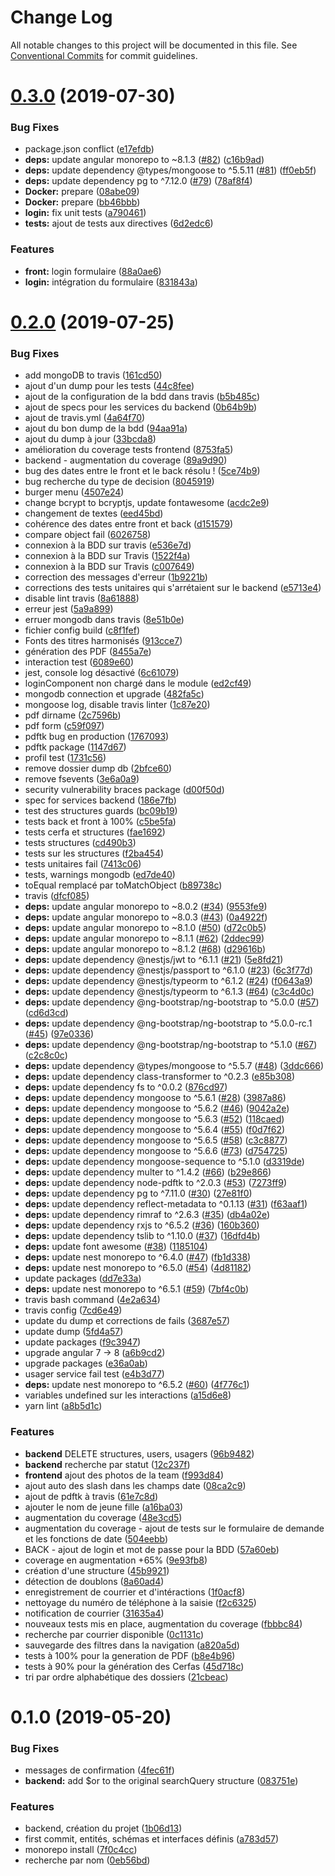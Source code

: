 # Change Log

All notable changes to this project will be documented in this file.
See [Conventional Commits](https://conventionalcommits.org) for commit guidelines.

# [0.3.0](https://github.com/SocialGouv/domifa/compare/v0.2.0...v0.3.0) (2019-07-30)


### Bug Fixes

* package.json conflict ([e17efdb](https://github.com/SocialGouv/domifa/commit/e17efdb))
* **deps:** update angular monorepo to ~8.1.3 ([#82](https://github.com/SocialGouv/domifa/issues/82)) ([c16b9ad](https://github.com/SocialGouv/domifa/commit/c16b9ad))
* **deps:** update dependency @types/mongoose to ^5.5.11 ([#81](https://github.com/SocialGouv/domifa/issues/81)) ([ff0eb5f](https://github.com/SocialGouv/domifa/commit/ff0eb5f))
* **deps:** update dependency pg to ^7.12.0 ([#79](https://github.com/SocialGouv/domifa/issues/79)) ([78af8f4](https://github.com/SocialGouv/domifa/commit/78af8f4))
* **Docker:** prepare ([08abe09](https://github.com/SocialGouv/domifa/commit/08abe09))
* **Docker:** prepare ([bb46bbb](https://github.com/SocialGouv/domifa/commit/bb46bbb))
* **login:** fix unit tests ([a790461](https://github.com/SocialGouv/domifa/commit/a790461))
* **tests:** ajout de tests aux directives ([6d2edc6](https://github.com/SocialGouv/domifa/commit/6d2edc6))


### Features

* **front:** login formulaire ([88a0ae6](https://github.com/SocialGouv/domifa/commit/88a0ae6))
* **login:** intégration du formulaire ([831843a](https://github.com/SocialGouv/domifa/commit/831843a))





# [0.2.0](https://github.com/SocialGouv/domifa/compare/v0.1.0...v0.2.0) (2019-07-25)


### Bug Fixes

* add mongoDB to travis ([161cd50](https://github.com/SocialGouv/domifa/commit/161cd50))
* ajout d'un dump pour les tests ([44c8fee](https://github.com/SocialGouv/domifa/commit/44c8fee))
* ajout de la configuration de la bdd dans travis ([b5b485c](https://github.com/SocialGouv/domifa/commit/b5b485c))
* ajout de specs pour les services du backend ([0b64b9b](https://github.com/SocialGouv/domifa/commit/0b64b9b))
* ajout de travis.yml ([4a64f70](https://github.com/SocialGouv/domifa/commit/4a64f70))
* ajout du bon dump de la bdd ([94aa91a](https://github.com/SocialGouv/domifa/commit/94aa91a))
* ajout du dump à jour ([33bcda8](https://github.com/SocialGouv/domifa/commit/33bcda8))
* amélioration du coverage tests frontend ([8753fa5](https://github.com/SocialGouv/domifa/commit/8753fa5))
* backend - augmentation du coverage ([89a9d90](https://github.com/SocialGouv/domifa/commit/89a9d90))
* bug des dates entre le front et le back résolu ! ([5ce74b9](https://github.com/SocialGouv/domifa/commit/5ce74b9))
* bug recherche du type de decision ([8045919](https://github.com/SocialGouv/domifa/commit/8045919))
* burger menu ([4507e24](https://github.com/SocialGouv/domifa/commit/4507e24))
* change bcrypt to bcryptjs, update fontawesome ([acdc2e9](https://github.com/SocialGouv/domifa/commit/acdc2e9))
* changement de textes ([eed45bd](https://github.com/SocialGouv/domifa/commit/eed45bd))
* cohérence des dates entre front et back ([d151579](https://github.com/SocialGouv/domifa/commit/d151579))
* compare object fail ([6026758](https://github.com/SocialGouv/domifa/commit/6026758))
* connexion à la BDD sur travis ([e536e7d](https://github.com/SocialGouv/domifa/commit/e536e7d))
* connexion à la BDD sur Travis ([1522f4a](https://github.com/SocialGouv/domifa/commit/1522f4a))
* connexion à la BDD sur Travis ([c007649](https://github.com/SocialGouv/domifa/commit/c007649))
* correction des messages d'erreur ([1b9221b](https://github.com/SocialGouv/domifa/commit/1b9221b))
* corrections des tests unitaires qui s'arrétaient sur le backend ([e5713e4](https://github.com/SocialGouv/domifa/commit/e5713e4))
* disable lint travis ([8a61888](https://github.com/SocialGouv/domifa/commit/8a61888))
* erreur jest ([5a9a899](https://github.com/SocialGouv/domifa/commit/5a9a899))
* erruer mongodb dans travis ([8e51b0e](https://github.com/SocialGouv/domifa/commit/8e51b0e))
* fichier config build ([c8f1fef](https://github.com/SocialGouv/domifa/commit/c8f1fef))
* Fonts des titres harmonisés ([913cce7](https://github.com/SocialGouv/domifa/commit/913cce7))
* génération des PDF ([8455a7e](https://github.com/SocialGouv/domifa/commit/8455a7e))
* interaction test ([6089e60](https://github.com/SocialGouv/domifa/commit/6089e60))
* jest, console log désactivé ([6c61079](https://github.com/SocialGouv/domifa/commit/6c61079))
* loginComponent non chargé dans le module ([ed2cf49](https://github.com/SocialGouv/domifa/commit/ed2cf49))
* mongodb connection et upgrade ([482fa5c](https://github.com/SocialGouv/domifa/commit/482fa5c))
* mongoose log, disable travis linter ([1c87e20](https://github.com/SocialGouv/domifa/commit/1c87e20))
* pdf dirname ([2c7596b](https://github.com/SocialGouv/domifa/commit/2c7596b))
* pdf form ([c59f097](https://github.com/SocialGouv/domifa/commit/c59f097))
* pdftk bug en production ([1767093](https://github.com/SocialGouv/domifa/commit/1767093))
* pdftk package ([1147d67](https://github.com/SocialGouv/domifa/commit/1147d67))
* profil test ([1731c56](https://github.com/SocialGouv/domifa/commit/1731c56))
* remove dossier dump db ([2bfce60](https://github.com/SocialGouv/domifa/commit/2bfce60))
* remove fsevents ([3e6a0a9](https://github.com/SocialGouv/domifa/commit/3e6a0a9))
* security vulnerability braces package ([d00f50d](https://github.com/SocialGouv/domifa/commit/d00f50d))
* spec for services backend ([186e7fb](https://github.com/SocialGouv/domifa/commit/186e7fb))
* test des structures guards ([bc09b19](https://github.com/SocialGouv/domifa/commit/bc09b19))
* tests back et front à 100% ([c5be5fa](https://github.com/SocialGouv/domifa/commit/c5be5fa))
* tests cerfa et structures ([fae1692](https://github.com/SocialGouv/domifa/commit/fae1692))
* tests structures ([cd490b3](https://github.com/SocialGouv/domifa/commit/cd490b3))
* tests sur les structures ([f2ba454](https://github.com/SocialGouv/domifa/commit/f2ba454))
* tests unitaires fail ([7413c06](https://github.com/SocialGouv/domifa/commit/7413c06))
* tests, warnings mongodb ([ed7de40](https://github.com/SocialGouv/domifa/commit/ed7de40))
* toEqual remplacé par toMatchObject ([b89738c](https://github.com/SocialGouv/domifa/commit/b89738c))
* travis ([dfcf085](https://github.com/SocialGouv/domifa/commit/dfcf085))
* **deps:** update angular monorepo to ~8.0.2 ([#34](https://github.com/SocialGouv/domifa/issues/34)) ([9553fe9](https://github.com/SocialGouv/domifa/commit/9553fe9))
* **deps:** update angular monorepo to ~8.0.3 ([#43](https://github.com/SocialGouv/domifa/issues/43)) ([0a4922f](https://github.com/SocialGouv/domifa/commit/0a4922f))
* **deps:** update angular monorepo to ~8.1.0 ([#50](https://github.com/SocialGouv/domifa/issues/50)) ([d72c0b5](https://github.com/SocialGouv/domifa/commit/d72c0b5))
* **deps:** update angular monorepo to ~8.1.1 ([#62](https://github.com/SocialGouv/domifa/issues/62)) ([2ddec99](https://github.com/SocialGouv/domifa/commit/2ddec99))
* **deps:** update angular monorepo to ~8.1.2 ([#68](https://github.com/SocialGouv/domifa/issues/68)) ([d29616b](https://github.com/SocialGouv/domifa/commit/d29616b))
* **deps:** update dependency @nestjs/jwt to ^6.1.1 ([#21](https://github.com/SocialGouv/domifa/issues/21)) ([5e8fd21](https://github.com/SocialGouv/domifa/commit/5e8fd21))
* **deps:** update dependency @nestjs/passport to ^6.1.0 ([#23](https://github.com/SocialGouv/domifa/issues/23)) ([6c3f77d](https://github.com/SocialGouv/domifa/commit/6c3f77d))
* **deps:** update dependency @nestjs/typeorm to ^6.1.2 ([#24](https://github.com/SocialGouv/domifa/issues/24)) ([f0643a9](https://github.com/SocialGouv/domifa/commit/f0643a9))
* **deps:** update dependency @nestjs/typeorm to ^6.1.3 ([#64](https://github.com/SocialGouv/domifa/issues/64)) ([c3c4d0c](https://github.com/SocialGouv/domifa/commit/c3c4d0c))
* **deps:** update dependency @ng-bootstrap/ng-bootstrap to ^5.0.0 ([#57](https://github.com/SocialGouv/domifa/issues/57)) ([cd6d3cd](https://github.com/SocialGouv/domifa/commit/cd6d3cd))
* **deps:** update dependency @ng-bootstrap/ng-bootstrap to ^5.0.0-rc.1 ([#45](https://github.com/SocialGouv/domifa/issues/45)) ([97e0336](https://github.com/SocialGouv/domifa/commit/97e0336))
* **deps:** update dependency @ng-bootstrap/ng-bootstrap to ^5.1.0 ([#67](https://github.com/SocialGouv/domifa/issues/67)) ([c2c8c0c](https://github.com/SocialGouv/domifa/commit/c2c8c0c))
* **deps:** update dependency @types/mongoose to ^5.5.7 ([#48](https://github.com/SocialGouv/domifa/issues/48)) ([3ddc666](https://github.com/SocialGouv/domifa/commit/3ddc666))
* **deps:** update dependency class-transformer to ^0.2.3 ([e85b308](https://github.com/SocialGouv/domifa/commit/e85b308))
* **deps:** update dependency fs to ^0.0.2 ([876cd97](https://github.com/SocialGouv/domifa/commit/876cd97))
* **deps:** update dependency mongoose to ^5.6.1 ([#28](https://github.com/SocialGouv/domifa/issues/28)) ([3987a86](https://github.com/SocialGouv/domifa/commit/3987a86))
* **deps:** update dependency mongoose to ^5.6.2 ([#46](https://github.com/SocialGouv/domifa/issues/46)) ([9042a2e](https://github.com/SocialGouv/domifa/commit/9042a2e))
* **deps:** update dependency mongoose to ^5.6.3 ([#52](https://github.com/SocialGouv/domifa/issues/52)) ([118caed](https://github.com/SocialGouv/domifa/commit/118caed))
* **deps:** update dependency mongoose to ^5.6.4 ([#55](https://github.com/SocialGouv/domifa/issues/55)) ([f0d7f62](https://github.com/SocialGouv/domifa/commit/f0d7f62))
* **deps:** update dependency mongoose to ^5.6.5 ([#58](https://github.com/SocialGouv/domifa/issues/58)) ([c3c8877](https://github.com/SocialGouv/domifa/commit/c3c8877))
* **deps:** update dependency mongoose to ^5.6.6 ([#73](https://github.com/SocialGouv/domifa/issues/73)) ([d754725](https://github.com/SocialGouv/domifa/commit/d754725))
* **deps:** update dependency mongoose-sequence to ^5.1.0 ([d3319de](https://github.com/SocialGouv/domifa/commit/d3319de))
* **deps:** update dependency multer to ^1.4.2 ([#66](https://github.com/SocialGouv/domifa/issues/66)) ([b29e866](https://github.com/SocialGouv/domifa/commit/b29e866))
* **deps:** update dependency node-pdftk to ^2.0.3 ([#53](https://github.com/SocialGouv/domifa/issues/53)) ([7273ff9](https://github.com/SocialGouv/domifa/commit/7273ff9))
* **deps:** update dependency pg to ^7.11.0 ([#30](https://github.com/SocialGouv/domifa/issues/30)) ([27e81f0](https://github.com/SocialGouv/domifa/commit/27e81f0))
* **deps:** update dependency reflect-metadata to ^0.1.13 ([#31](https://github.com/SocialGouv/domifa/issues/31)) ([f63aaf1](https://github.com/SocialGouv/domifa/commit/f63aaf1))
* **deps:** update dependency rimraf to ^2.6.3 ([#35](https://github.com/SocialGouv/domifa/issues/35)) ([db4a02e](https://github.com/SocialGouv/domifa/commit/db4a02e))
* **deps:** update dependency rxjs to ^6.5.2 ([#36](https://github.com/SocialGouv/domifa/issues/36)) ([160b360](https://github.com/SocialGouv/domifa/commit/160b360))
* **deps:** update dependency tslib to ^1.10.0 ([#37](https://github.com/SocialGouv/domifa/issues/37)) ([16dfd4b](https://github.com/SocialGouv/domifa/commit/16dfd4b))
* **deps:** update font awesome ([#38](https://github.com/SocialGouv/domifa/issues/38)) ([1185104](https://github.com/SocialGouv/domifa/commit/1185104))
* **deps:** update nest monorepo to ^6.4.0 ([#47](https://github.com/SocialGouv/domifa/issues/47)) ([fb1d338](https://github.com/SocialGouv/domifa/commit/fb1d338))
* **deps:** update nest monorepo to ^6.5.0 ([#54](https://github.com/SocialGouv/domifa/issues/54)) ([4d81182](https://github.com/SocialGouv/domifa/commit/4d81182))
* update packages ([dd7e33a](https://github.com/SocialGouv/domifa/commit/dd7e33a))
* **deps:** update nest monorepo to ^6.5.1 ([#59](https://github.com/SocialGouv/domifa/issues/59)) ([7bf4c0b](https://github.com/SocialGouv/domifa/commit/7bf4c0b))
* travis bash command ([4e2a634](https://github.com/SocialGouv/domifa/commit/4e2a634))
* travis config ([7cd6e49](https://github.com/SocialGouv/domifa/commit/7cd6e49))
* update du dump et corrections de fails ([3687e57](https://github.com/SocialGouv/domifa/commit/3687e57))
* update dump ([5fd4a57](https://github.com/SocialGouv/domifa/commit/5fd4a57))
* update packages ([f9c3947](https://github.com/SocialGouv/domifa/commit/f9c3947))
* upgrade angular 7 -> 8 ([a6b9cd2](https://github.com/SocialGouv/domifa/commit/a6b9cd2))
* upgrade packages ([e36a0ab](https://github.com/SocialGouv/domifa/commit/e36a0ab))
* usager service fail test ([e4b3d77](https://github.com/SocialGouv/domifa/commit/e4b3d77))
* **deps:** update nest monorepo to ^6.5.2 ([#60](https://github.com/SocialGouv/domifa/issues/60)) ([4f776c1](https://github.com/SocialGouv/domifa/commit/4f776c1))
* variables undefined sur les interactions ([a15d6e8](https://github.com/SocialGouv/domifa/commit/a15d6e8))
* yarn lint ([a8b5d1c](https://github.com/SocialGouv/domifa/commit/a8b5d1c))


### Features

* **backend** DELETE structures, users, usagers ([96b9482](https://github.com/SocialGouv/domifa/commit/96b9482))
* **backend** recherche par statut ([12c237f](https://github.com/SocialGouv/domifa/commit/12c237f))
* **frontend** ajout des photos de la team ([f993d84](https://github.com/SocialGouv/domifa/commit/f993d84))
* ajout auto des slash dans les champs date ([08ca2c9](https://github.com/SocialGouv/domifa/commit/08ca2c9))
* ajout de pdftk à travis ([61e7c8d](https://github.com/SocialGouv/domifa/commit/61e7c8d))
* ajouter le nom de jeune fille ([a16ba03](https://github.com/SocialGouv/domifa/commit/a16ba03))
* augmentation du coverage ([48e3cd5](https://github.com/SocialGouv/domifa/commit/48e3cd5))
* augmentation du coverage - ajout de tests sur le formulaire de demande et les fonctions de date ([504eebb](https://github.com/SocialGouv/domifa/commit/504eebb))
* BACK - ajout de login et mot de passe pour la BDD ([57a60eb](https://github.com/SocialGouv/domifa/commit/57a60eb))
* coverage en augmentation +65% ([9e93fb8](https://github.com/SocialGouv/domifa/commit/9e93fb8))
* création d'une structure ([45b9921](https://github.com/SocialGouv/domifa/commit/45b9921))
* détection de doublons ([8a60ad4](https://github.com/SocialGouv/domifa/commit/8a60ad4))
* enregistrement de courrier et d'intéractions ([1f0acf8](https://github.com/SocialGouv/domifa/commit/1f0acf8))
* nettoyage du numéro de téléphone à la saisie ([f2c6325](https://github.com/SocialGouv/domifa/commit/f2c6325))
* notification de courrier ([31635a4](https://github.com/SocialGouv/domifa/commit/31635a4))
* nouveaux tests mis en place, augmentation du coverage ([fbbbc84](https://github.com/SocialGouv/domifa/commit/fbbbc84))
* recherche par courrier disponible ([0c1131c](https://github.com/SocialGouv/domifa/commit/0c1131c))
* sauvegarde des filtres dans la navigation ([a820a5d](https://github.com/SocialGouv/domifa/commit/a820a5d))
* tests à 100% pour la generation de PDF ([b8e4b96](https://github.com/SocialGouv/domifa/commit/b8e4b96))
* tests à 90% pour la génération des Cerfas ([45d718c](https://github.com/SocialGouv/domifa/commit/45d718c))
* tri par ordre alphabétique des dossiers ([21cbeac](https://github.com/SocialGouv/domifa/commit/21cbeac))





# 0.1.0 (2019-05-20)


### Bug Fixes

* messages de confirmation ([4fec61f](https://github.com/SocialGouv/domifa/commit/4fec61f))
* **backend:** add $or to the original searchQuery structure ([083751e](https://github.com/SocialGouv/domifa/commit/083751e))


### Features

* backend, création du projet ([1b06d13](https://github.com/SocialGouv/domifa/commit/1b06d13))
* first commit, entités, schémas et interfaces définis ([a783d57](https://github.com/SocialGouv/domifa/commit/a783d57))
* monorepo install ([7f0c4cc](https://github.com/SocialGouv/domifa/commit/7f0c4cc))
* recherche par nom ([0eb56bd](https://github.com/SocialGouv/domifa/commit/0eb56bd))

